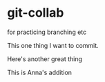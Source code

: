 # git-collab
for practicing branching etc

This one thing I want to commit.

Here's another great thing


This is Anna's addition
